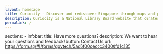 ```yaml
---
layout: homepage
title: Curiocity - Discover and rediscover Singapore through maps and photographs
description: Curiocity is a National Library Board website that curates the heritage materials of the National Library and the National Archives of Singapore. Using place-based digital storytelling tools such as Virtual Reality (VR) tours and story maps, Curiocity provides users an interactive and immersive way to discover and rediscover the history of Singapore.
permalink: /
---
```

<!-- Type your notification here - the notification bar will not appear if this is empty. For other changes, refer to _data/homepage.yml to edit the homepage -->
sections:
	- infobar:
        title: Have more questions?
        description: We want to hear your questions and feedback!
        button: Contact Us
        url: https://form.sg/#!/forms/govtech/5ad6f00ceccc34000fd1c135